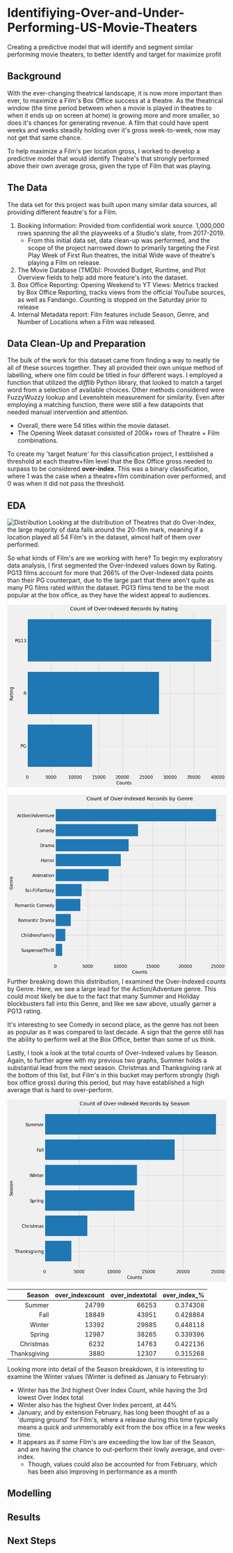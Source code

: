 # Identifiying-Over-and-Under-Performing-US-Movie-Theaters
Creating a predictive model that will identify and segment similar performing movie theaters, to better identify and target for maximize profit

## Background
With the ever-changing theatrical landscape, it is now more important than ever, to maximize a Film's Box Office success at a theatre. As the theatrical window (the time period between when a movie is played in theatres to when it ends up on screen at home) is growing more and more smaller, so does it's chances for generating revenue. A film that could have spent weeks and weeks steadily holding over it's gross week-to-week, now may not get that same chance. 

To help maximize a Film's per location gross, I worked to develop a predictive model that would identify Theatre's that strongly performed above their own average gross, given the type of Film that was playing. 

## The Data
The data set for this project was built upon many similar data sources, all providing different feautre's for a Film.
1. Booking Information: Provided from confidential work source. 1,000,000 rows spanning the all the playweeks of a Studio's slate, from 2017-2019.
    * From this initial data set, data clean-up was performed, and the scope of the project narrowed down to primarily targeting the First Play Week of First Run theatres, the initial Wide wave of theatre's playing a Film on release.
2. The Movie Database (TMDb): Provided Budget, Runtime, and Plot Overview fields to help add more feature's into the dataset. 
3. Box Office Reporting: Opening Weekend to YT Views: Metrics tracked by Box Office Reporting, tracks views from the official YouTube sources, as well as Fandango. Counting is stopped on the Saturday prior to release
4. Internal Metadata report: Film features include Season, Genre, and Number of Locations when a Film was released.

## Data Clean-Up and Preparation
The bulk of the work for this dataset came from finding a way to neatly tie all of these sources together. They all provided their own unique method of labelling, where one film could be titled in four different ways. I employed a function that utilized the *difflib* Python library, that looked to match a target word from a selection of available choices. Other methods considered were FuzzyWuzzy lookup and Levenshtein measurement for similarity. Even after employing a matching function, there were still a few datapoints that needed manual intervention and attention. 

* Overall, there were 54 titles within the movie dataset.
* The Opening Week dataset consisted of 200k+ rows of Theatre + Film combinations. 

To create my 'target feature' for this classification project, I estblished a threshold at each theatre+film level that the Box Office gross needed to surpass to be considered **over-index**. This was a binary classification, where 1 was the case when a theatre+film combination over performed, and 0 was when it did not pass the threshold. 

## EDA
![Distribution](./images/Distribution_Num_Locs_OI.png)
Looking at the distribution of Theatres that do Over-Index, the large majority of data falls around the 20-film mark, meaning if a location played all 54 Film's in the dataset, almost half of them over performed.

So what kinds of Film's are we working with here? To begin my exploratory data analysis, I first segmented the Over-Indexed values down by Rating. PG13 films account for more that 266% of the Over-Indexed data points than their PG counterpart, due to the large part that there aren't quite as many PG films rated within the dataset. PG13 films tend to be the most popular at the box office, as they have the widest appeal to audiences. 

![Over Index By Rating](./images/OI_byRating.png)

![Over Index By Genre](./images/OI_byGenre.png)
Further breaking down this distribution, I examined the Over-Indexed counts by Genre. Here, we see a large lead for the Action/Adventure genre. This could most likely be due to the fact that many Summer and Holiday blockbusters fall into this Genre, and like we saw above, usually garner a PG13 rating. 

It's interesting to see Comedy in second place, as the genre has not been as popular as it was compared to last decade. A sign that the genre still has the ability to perform well at the Box Office, better than some of us think. 

Lastly, I took a look at the total counts of Over-Indexed values by Season. Again, to further agree with my previous two graphs, Summer holds a substantial lead from the next season. Christmas and Thanksgiving rank at the bottom of this list, but Film's in this bucket may perform strongly (high box office gross) during this period, but may have established a high average that is hard to over-perform.

![Over Index by Season](./images/OI_bySeason.png)

|       Season | over_indexcount | over_indextotal | over_index_% |
|-------------:|----------------:|----------------:|-------------:|
|       Summer |           24799 |           66253 |     0.374308 |
|         Fall |           18849 |           43951 |     0.428864 |
|       Winter |           13392 |           29885 |     0.448118 |
|       Spring |           12987 |           38265 |     0.339396 |
|    Christmas |            6232 |           14763 |     0.422136 |
| Thanksgiving |            3880 |           12307 |     0.315268 |

Looking more into detail of the Season breakdown, it is interesting to examine the Winter values 
(Winter is defined as January to February): 
* Winter has the 3rd highest Over Index Count, while having the 3rd lowest Over Index total
* Winter also has the highest Over Index percent, at 44%
* January, and by extension February, has long been thought of as a 'dumping ground' for Film's, where a release during this time typically means a quick and unmemorably exit from the box office in a few weeks time. 
* It appears as if some Film's are exceeding the low bar of the Season, and are having the chance to out-perform their lowly average, and over-index. 
    * Though, values could also be accounted for from February, which has been also improving in performance as a month

## Modelling

## Results

## Next Steps